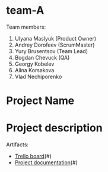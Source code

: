 # team-A

Team members:

1. Ulyana Maslyuk (Product Owner)
2. Andrey Dorofeev (ScrumMaster)
3. Yury Brusentsov (Team Lead)
4. Bogdan Chevuck (QA)
5. Georgy Kobelev
6. Alina Korsakova
7. Vlad Nechiporenko

# Project Name


# Project description

Artifacts:

* [Trello board](https://trello.com/user06638996)(#)
* [Project documentation](https://docs.google.com/document/d/1ddqzeXwlE4f9DNrIb0n942wa_YoRCasD-vP8xLMF3pY/edit)(#)
